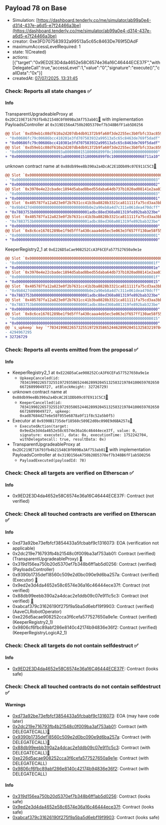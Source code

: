 ## Payload 78 on Base

- Simulation: [https://dashboard.tenderly.co/me/simulator/ab99a0e4-d314-437e-a6d5-e7f24466a3be](https://dashboard.tenderly.co/me/simulator/ab99a0e4-d314-437e-a6d5-e7f24466a3be)
- creator: 0xe3FD707583932a99513a5c65c8463De769f5DAdF
- maximumAccessLevelRequired: 1
- state: 1(Created)
- actions: [{"target":"0x9ED2E3D4da4652e58C6574e36a16C46444ECE37F","withDelegateCall":true,"accessLevel":1,"value":"0","signature":"execute()","callData":"0x"}]
- createdAt: [07/07/2025, 13:31:45](https://basescan.org/tx/0x74bf84d9532fda4a53e10a53bd793c02b84332ef5b3dad84f696c0bcd09a3e7c)

### Check: Reports all state changes :white_check_mark:

#### Info


TransparentUpgradeableProxy at `0x2DC219E716793fb4b21548C0f009Ba3Af753ab01`[:ghost:](https://github.com/bgd-labs/aave-address-book "GovernanceV3Base.PAYLOADS_CONTROLLER") with implementation PayloadsController at `0x319D156eA750b20D5370ef7b348B6fF1ab5D0256`
```diff
@@ Slot `0xd59eb1c08df610a2d207db4db91372b9fa60f3de2255ec3b0fbfc33ac8593149` @@
- "0x00686fc79c00686bcc410201e3fd707583932a99513a5c65c8463de769f5dadf"
+ "0x00686fc79c00686bcc410301e3fd707583932a99513a5c65c8463de769f5dadf"
@@ Slot `0xd59eb1c08df610a2d207db4db91372b9fa60f3de2255ec3b0fbfc33ac859314a` @@
- "0x000000000000000000093a800000015180006899f0c100000000000000000000"
+ "0x000000000000000000093a800000015180006899f0c100000000000068711a10"
```

unknown contract name at `0x88db99eeBb390a2a4DcAC2E1DDb09c07E911C5C3`[:ghost:](https://github.com/bgd-labs/aave-address-book "MiscBase.AAVE_CL_ROBOT_OPERATOR")
```diff
@@ Slot `0x0000000000000000000000000000000000000000000000000000000000000002` @@
- "0x0000000000000000000000000000000000000000000000000000000000000003"
+ "0x0000000000000000000000000000000000000000000000000000000000000002"
@@ Slot `0x3970e4e22cbadec1894d5abad8bed55daba64db737b1020ad08141e2aa01a7a0` @@
- "0x0000000000000000000000000000000000000000000000000000000000000003"
+ "0x0000000000000000000000000000000000000000000000000000000000000001"
@@ Slot `0x405787fa12a823e0f2b7631cc41b3ba8828b3321ca811111fa75cd3aa3bb5ace` @@
- "0x9b8427d4000000000000000000000000b0e2a90eb8a4d7c311e061dea470dcff"
+ "0x7883753b0000000000000000000000001adbc88ed360a081319fe892bab323be"
@@ Slot `0x405787fa12a823e0f2b7631cc41b3ba8828b3321ca811111fa75cd3aa3bb5ad0` @@
- "0x7883753b0000000000000000000000001adbc88ed360a081319fe892bab323be"
+ "0x0000000000000000000000000000000000000000000000000000000000000000"
@@ Slot `0x8c6ce16701289be1f9d5fffa430caaa4eb5ec5e063e3f657ff130ae58f5509cc` @@
- "0x0000000000000000000000000000000000000000000000000000000000000001"
+ "0x0000000000000000000000000000000000000000000000000000000000000000"
```

KeeperRegistry2_1 at `0xE226D5aCae908252CcA3F6CEFa577527650a9e1e`
```diff
@@ Slot `0x0000000000000000000000000000000000000000000000000000000000000002` @@
- "0x000000000000000000000000000000000000000000000000000000000000001f"
+ "0x000000000000000000000000000000000000000000000000000000000000001e"
@@ Slot `0x3970e4e22cbadec1894d5abad8bed55daba64db737b1020ad08141e2aa01a7a0` @@
- "0x000000000000000000000000000000000000000000000000000000000000001f"
+ "0x0000000000000000000000000000000000000000000000000000000000000015"
@@ Slot `0x405787fa12a823e0f2b7631cc41b3ba8828b3321ca811111fa75cd3aa3bb5ae2` @@
- "0x9b8427d4000000000000000000000000b0e2a90eb8a4d7c311e061dea470dcff"
+ "0x7883753b0000000000000000000000001adbc88ed360a081319fe892bab323be"
@@ Slot `0x405787fa12a823e0f2b7631cc41b3ba8828b3321ca811111fa75cd3aa3bb5aec` @@
- "0x7883753b0000000000000000000000001adbc88ed360a081319fe892bab323be"
+ "0x0000000000000000000000000000000000000000000000000000000000000000"
@@ Slot `0x8c6ce16701289be1f9d5fffa430caaa4eb5ec5e063e3f657ff130ae58f5509cc` @@
- "0x0000000000000000000000000000000000000000000000000000000000000015"
+ "0x0000000000000000000000000000000000000000000000000000000000000000"
@@ `s_upkeep` key `"70341990226573255197293586524462899204513258321978410065970265066726099049727".maxValidBlocknumber` @@
- 4294967295
+ 32726729
```


### Check: Reports all events emitted from the proposal :white_check_mark:

#### Info

- KeeperRegistry2_1 at `0xE226D5aCae908252CcA3F6CEFa577527650a9e1e`
  - `UpkeepCanceled(id: 70341990226573255197293586524462899204513258321978410065970265066726099049727, atBlockHeight: 32726729)`
- unknown contract name at `0x88db99eeBb390a2a4DcAC2E1DDb09c07E911C5C3`[:ghost:](https://github.com/bgd-labs/aave-address-book "MiscBase.AAVE_CL_ROBOT_OPERATOR")
  - `KeeperCancelled(id: 70341990226573255197293586524462899204513258321978410065970265066726099049727, upkeep: 0xad87684d27e6e58f055e6878a9f11f8c52a5b0f5)`
- Executor at `0x9390B1735def18560c509E2d0bc090E9d6BA257a`[:ghost:](https://github.com/bgd-labs/aave-address-book "AaveV3Base.ACL_ADMIN, GovernanceV3Base.EXECUTOR_LVL_1")
  - `ExecutedAction(target: 0x9ed2e3d4da4652e58c6574e36a16c46444ece37f, value: 0, signature: execute(), data: 0x, executionTime: 1752242704, withDelegatecall: true, resultData: 0x)`
- TransparentUpgradeableProxy at `0x2DC219E716793fb4b21548C0f009Ba3Af753ab01`[:ghost:](https://github.com/bgd-labs/aave-address-book "GovernanceV3Base.PAYLOADS_CONTROLLER") with implementation PayloadsController at `0x319D156eA750b20D5370ef7b348B6fF1ab5D0256`
  - `PayloadExecuted(payloadId: 78)`

### Check: Check all targets are verified on Etherscan :white_check_mark:

#### Info

- 0x9ED2E3D4da4652e58C6574e36a16C46444ECE37F: Contract (not verified) 

### Check: Check all touched contracts are verified on Etherscan :white_check_mark:

#### Info

- 0xd73a92be73efbfcf3854433a5fcbabf9c1316073: EOA (verification not applicable)
- 0x2dc219e716793fb4b21548c0f009ba3af753ab01: Contract (verified) (TransparentUpgradeableProxy) [:ghost:](https://github.com/bgd-labs/aave-address-book "GovernanceV3Base.PAYLOADS_CONTROLLER")
- 0x319d156ea750b20d5370ef7b348b6ff1ab5d0256: Contract (verified) (PayloadsController) 
- 0x9390b1735def18560c509e2d0bc090e9d6ba257a: Contract (verified) (Executor) [:ghost:](https://github.com/bgd-labs/aave-address-book "AaveV3Base.ACL_ADMIN, GovernanceV3Base.EXECUTOR_LVL_1")
- 0x9ed2e3d4da4652e58c6574e36a16c46444ece37f: Contract (not verified) 
- 0x88db99eebb390a2a4dcac2e1ddb09c07e911c5c3: Contract (not verified) [:ghost:](https://github.com/bgd-labs/aave-address-book "MiscBase.AAVE_CL_ROBOT_OPERATOR")
- 0xabcaf379c31626190f275f9a5ba5d6ebf19f9903: Contract (verified) (AaveCLRobotOperator) 
- 0xe226d5acae908252cca3f6cefa577527650a9e1e: Contract (verified) (KeeperRegistry2_1) 
- 0x9806cf6fbc89abf286e8140c42174b94836e36f2: Contract (verified) (KeeperRegistryLogicA2_1) 

### Check: Check all targets do not contain selfdestruct :white_check_mark:

#### Info

- [0x9ED2E3D4da4652e58C6574e36a16C46444ECE37F](https://basescan.org/address/0x9ED2E3D4da4652e58C6574e36a16C46444ECE37F): Contract (looks safe)

### Check: Check all touched contracts do not contain selfdestruct :white_check_mark:

#### Warnings

- [0xd73a92be73efbfcf3854433a5fcbabf9c1316073](https://basescan.org/address/0xd73a92be73efbfcf3854433a5fcbabf9c1316073): EOA (may have code later)
- [0x2dc219e716793fb4b21548c0f009ba3af753ab01](https://basescan.org/address/0x2dc219e716793fb4b21548c0f009ba3af753ab01): Contract (with DELEGATECALL)[:ghost:](https://github.com/bgd-labs/aave-address-book "GovernanceV3Base.PAYLOADS_CONTROLLER")
- [0x9390b1735def18560c509e2d0bc090e9d6ba257a](https://basescan.org/address/0x9390b1735def18560c509e2d0bc090e9d6ba257a): Contract (with DELEGATECALL)[:ghost:](https://github.com/bgd-labs/aave-address-book "AaveV3Base.ACL_ADMIN, GovernanceV3Base.EXECUTOR_LVL_1")
- [0x88db99eebb390a2a4dcac2e1ddb09c07e911c5c3](https://basescan.org/address/0x88db99eebb390a2a4dcac2e1ddb09c07e911c5c3): Contract (with DELEGATECALL)[:ghost:](https://github.com/bgd-labs/aave-address-book "MiscBase.AAVE_CL_ROBOT_OPERATOR")
- [0xe226d5acae908252cca3f6cefa577527650a9e1e](https://basescan.org/address/0xe226d5acae908252cca3f6cefa577527650a9e1e): Contract (with DELEGATECALL)
- [0x9806cf6fbc89abf286e8140c42174b94836e36f2](https://basescan.org/address/0x9806cf6fbc89abf286e8140c42174b94836e36f2): Contract (with DELEGATECALL)

#### Info

- [0x319d156ea750b20d5370ef7b348b6ff1ab5d0256](https://basescan.org/address/0x319d156ea750b20d5370ef7b348b6ff1ab5d0256): Contract (looks safe)
- [0x9ed2e3d4da4652e58c6574e36a16c46444ece37f](https://basescan.org/address/0x9ed2e3d4da4652e58c6574e36a16c46444ece37f): Contract (looks safe)
- [0xabcaf379c31626190f275f9a5ba5d6ebf19f9903](https://basescan.org/address/0xabcaf379c31626190f275f9a5ba5d6ebf19f9903): Contract (looks safe)

